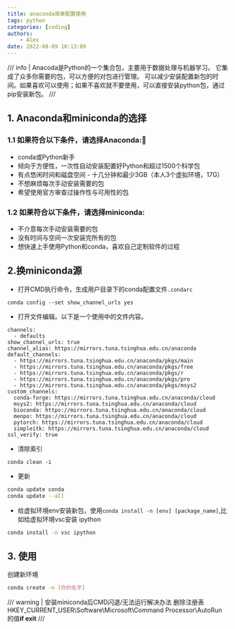 ```yaml
---
title: anaconda简单配置使用
tags: python
categories: [coding]
authors:
    - Alex
date: 2022-08-09 10:13:09
---
```


/// info |
 Anacoda是Python的一个集合包，主要用于数据处理与机器学习。
 它集成了众多你需要的包，可以方便的对包进行管理。
 可以减少安装配置新包的时间。如果喜欢可以使用；如果不喜欢就不要使用，可以直接安装python包，通过pip安装新包。
///
## 1. Anaconda和miniconda的选择

### 1.1 如果符合以下条件，请选择Anaconda:🐍
- conda或Python新手
- 倾向于方便性，一次性自动安装配置好Python和超过1500个科学包
- 有点悠闲时间和磁盘空间 - 十几分钟和最少3GB（本人3个虚拟环境，17G）
- 不想麻烦每次手动安装需要的包
- 希望使用官方审查过操作性与可用性的包

### 1.2 如果符合以下条件，请选择miniconda:
- 不介意每次手动安装需要的包
- 没有时间与空间一次安装完所有的包
- 想快速上手使用Python和conda，喜欢自己定制软件的过程

<!-- more -->
## 2.换miniconda源
* 打开CMD执行命令，生成用户目录下的conda配置文件`.condarc`
```
conda config --set show_channel_urls yes
```
* 打开文件编辑。以下是一个使用中的文件内容。
```
channels:
  - defaults
show_channel_urls: true
channel_alias: https://mirrors.tuna.tsinghua.edu.cn/anaconda
default_channels:
  - https://mirrors.tuna.tsinghua.edu.cn/anaconda/pkgs/main
  - https://mirrors.tuna.tsinghua.edu.cn/anaconda/pkgs/free
  - https://mirrors.tuna.tsinghua.edu.cn/anaconda/pkgs/r
  - https://mirrors.tuna.tsinghua.edu.cn/anaconda/pkgs/pro
  - https://mirrors.tuna.tsinghua.edu.cn/anaconda/pkgs/msys2
custom_channels:
  conda-forge: https://mirrors.tuna.tsinghua.edu.cn/anaconda/cloud
  msys2: https://mirrors.tuna.tsinghua.edu.cn/anaconda/cloud
  bioconda: https://mirrors.tuna.tsinghua.edu.cn/anaconda/cloud
  menpo: https://mirrors.tuna.tsinghua.edu.cn/anaconda/cloud
  pytorch: https://mirrors.tuna.tsinghua.edu.cn/anaconda/cloud
  simpleitk: https://mirrors.tuna.tsinghua.edu.cn/anaconda/cloud
ssl_verify: true
```

* 清除索引

```
conda clean -i
```

* 更新

```bash
conda update conda
conda update --all
```

* 给虚拟环境env安装新包，使用`conda install -n [env] [package_name]`,比如给虚拟环境vsc安装 ipython   

```bash
conda install -n vsc ipython
```

## 3. 使用
创建新环境
```bash
conda create -n [你的名字]
```

/// warning | 安装miniconda后CMD闪退/无法运行解决办法
删除注册表 
HKEY_CURRENT_USER\Software\Microsoft\Command Processor\AutoRun 的值**if exit**
///